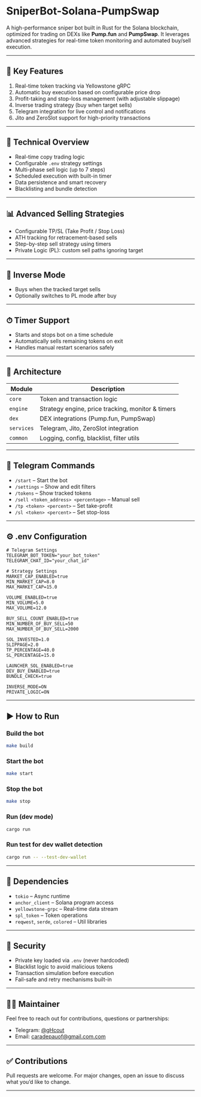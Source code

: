 
# SniperBot-Solana-PumpSwap

A high-performance sniper bot built in Rust for the Solana blockchain, optimized for trading on DEXs like **Pump.fun** and **PumpSwap**. It leverages advanced strategies for real-time token monitoring and automated buy/sell execution.

---

## 🔧 Key Features

1. Real-time token tracking via Yellowstone gRPC
2. Automatic buy execution based on configurable price drop
3. Profit-taking and stop-loss management (with adjustable slippage)
4. Inverse trading strategy (buy when target sells)
5. Telegram integration for live control and notifications
6. Jito and ZeroSlot support for high-priority transactions

---

## 🧠 Technical Overview

- Real-time copy trading logic
- Configurable `.env` strategy settings
- Multi-phase sell logic (up to 7 steps)
- Scheduled execution with built-in timer
- Data persistence and smart recovery
- Blacklisting and bundle detection

---

## 📊 Advanced Selling Strategies

- Configurable TP/SL (Take Profit / Stop Loss)
- ATH tracking for retracement-based sells
- Step-by-step sell strategy using timers
- Private Logic (PL): custom sell paths ignoring target

---

## 🔁 Inverse Mode

- Buys when the tracked target sells
- Optionally switches to PL mode after buy

---

## ⏱ Timer Support

- Starts and stops bot on a time schedule
- Automatically sells remaining tokens on exit
- Handles manual restart scenarios safely

---

## 🧩 Architecture

| Module       | Description                                              |
|--------------|----------------------------------------------------------|
| `core`       | Token and transaction logic                              |
| `engine`     | Strategy engine, price tracking, monitor & timers        |
| `dex`        | DEX integrations (Pump.fun, PumpSwap)                    |
| `services`   | Telegram, Jito, ZeroSlot integration                     |
| `common`     | Logging, config, blacklist, filter utils                 |

---

## 💬 Telegram Commands

- `/start` – Start the bot
- `/settings` – Show and edit filters
- `/tokens` – Show tracked tokens
- `/sell <token_address> <percentage>` – Manual sell
- `/tp <token> <percent>` – Set take-profit
- `/sl <token> <percent>` – Set stop-loss

---

## ⚙️ .env Configuration

```env
# Telegram Settings
TELEGRAM_BOT_TOKEN="your_bot_token"
TELEGRAM_CHAT_ID="your_chat_id"

# Strategy Settings
MARKET_CAP_ENABLED=true
MIN_MARKET_CAP=8.0
MAX_MARKET_CAP=15.0

VOLUME_ENABLED=true
MIN_VOLUME=5.0
MAX_VOLUME=12.0

BUY_SELL_COUNT_ENABLED=true
MIN_NUMBER_OF_BUY_SELL=50
MAX_NUMBER_OF_BUY_SELL=2000

SOL_INVESTED=1.0
SLIPPAGE=2.0
TP_PERCENTAGE=40.0
SL_PERCENTAGE=15.0

LAUNCHER_SOL_ENABLED=true
DEV_BUY_ENABLED=true
BUNDLE_CHECK=true

INVERSE_MODE=ON
PRIVATE_LOGIC=ON
```

---

## ▶️ How to Run

### Build the bot

```bash
make build
```

### Start the bot

```bash
make start
```

### Stop the bot

```bash
make stop
```

### Run (dev mode)

```bash
cargo run
```

### Run test for dev wallet detection

```bash
cargo run -- --test-dev-wallet
```

---

## 🧱 Dependencies

- `tokio` – Async runtime
- `anchor_client` – Solana program access
- `yellowstone-grpc` – Real-time data stream
- `spl_token` – Token operations
- `reqwest`, `serde`, `colored` – Util libraries

---

## 🔐 Security

- Private key loaded via `.env` (never hardcoded)
- Blacklist logic to avoid malicious tokens
- Transaction simulation before execution
- Fail-safe and retry mechanisms built-in

---

## 🧑‍💻 Maintainer

Feel free to reach out for contributions, questions or partnerships:

- Telegram: [@gHcout](https://t.me/gHcout)
- Email: [caradepauof@gmail.com.com](mailto:caradepauof@gmail.com.com)

---

## ✅ Contributions

Pull requests are welcome. For major changes, open an issue to discuss what you’d like to change.

---

